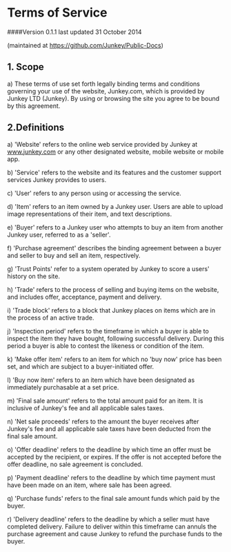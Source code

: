 # Terms of Service


####Version 0.1.1 last updated 31 October 2014

(maintained at <https://github.com/Junkey/Public-Docs>)

## 1. Scope
 
 a) These terms of use set forth legally binding terms and conditions governing your use of the website, Junkey.com, which is provided by Junkey LTD (Junkey). By using or browsing the site you agree to be bound by this agreement.

## 2.Definitions

 a) 'Website' refers to the online web service provided by Junkey at www.junkey.com or any other designated website, mobile website or mobile app.

 b) 'Service' refers to the website and its features and the customer support services Junkey provides to users.
 
 c) 'User' refers to any person using or accessing the service.

 d) 'Item' refers to an item owned by a Junkey user. Users are able to upload image representations of their item, and text descriptions.

 e) 'Buyer' refers to a Junkey user who attempts to buy an item from another Junkey user, referred to as a 'seller'.

 f) 'Purchase agreement' describes the binding agreement between a buyer and seller to buy and sell an item, respectively.

 g) 'Trust Points' refer to a system operated by Junkey to score a users' history on the site.

 h) 'Trade' refers to the process of selling and buying items on the website, and includes offer, acceptance, payment and delivery.

 i) 'Trade block' refers to a block that Junkey places on items which are in the process of an active trade.

 j) 'Inspection period' refers to the timeframe in which a buyer is able to inspect the item they have bought, following successful delivery. During this period a buyer is able to contest the likeness or condition of the item.

 k) 'Make offer item' refers to an item for which no 'buy now' price has been set, and which are subject to a buyer-initiated offer.

 l) 'Buy now item' refers to an item which have been designated as immediately purchasable at a set price.
 
 m) 'Final sale amount' refers to the total amount paid for an item. It is inclusive of Junkey's fee and all applicable sales taxes.
 
 n) 'Net sale proceeds' refers to the amount the buyer receives after Junkey's fee and all applicable sale taxes have been deducted from the final sale amount.
 
 o) 'Offer deadline' refers to the deadline by which time an offer must be accepted by the recipient, or expires. If the offer is not accepted before the offer deadline, no sale agreement is concluded.
 
 p) 'Payment deadline' refers to the deadline by which time payment must have been made on an item, where sale has been agreed.
 
 q) 'Purchase funds' refers to the final sale amount funds which paid by the buyer.
 
 r) 'Delivery deadline' refers to the deadline by which a seller must have completed delivery. Failure to deliver within this timeframe can annuls the purchase agreement and cause Junkey to refund the purchase funds to the buyer.
